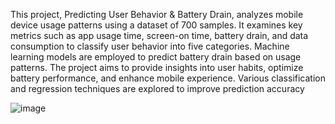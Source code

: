 
This project, Predicting User Behavior & Battery Drain, analyzes mobile device usage patterns using a dataset of 700 samples. It examines key metrics such as app usage time, screen-on time, battery drain, and data consumption to classify user behavior into five categories. Machine learning models are employed to predict battery drain based on usage patterns. The project aims to provide insights into user habits, optimize battery performance, and enhance mobile experience. Various classification and regression techniques are explored to improve prediction accuracy




![image](https://github.com/user-attachments/assets/2ffd6a75-39fb-4508-ac52-3154473f237c)
